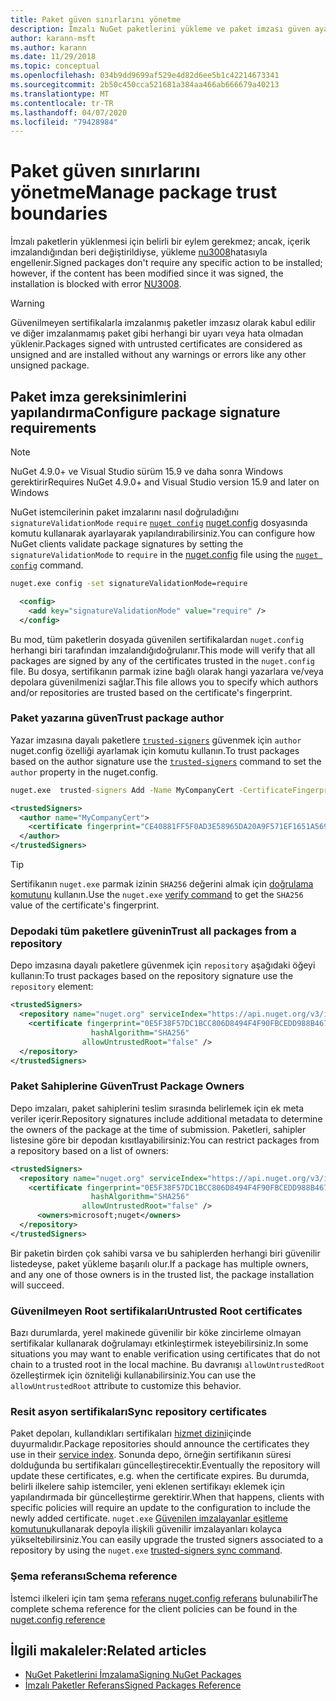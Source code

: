 ```yaml
---
title: Paket güven sınırlarını yönetme
description: İmzalı NuGet paketlerini yükleme ve paket imzası güven ayarlarını yapılandırma işlemini açıklar.
author: karann-msft
ms.author: karann
ms.date: 11/29/2018
ms.topic: conceptual
ms.openlocfilehash: 034b9dd9699af529e4d82d6ee5b1c42214673341
ms.sourcegitcommit: 2b50c450cca521681a384aa466ab666679a40213
ms.translationtype: MT
ms.contentlocale: tr-TR
ms.lasthandoff: 04/07/2020
ms.locfileid: "79428984"
---
```

# <a name="manage-package-trust-boundaries"></a><span data-ttu-id="2f793-103">Paket güven sınırlarını yönetme</span><span class="sxs-lookup"><span data-stu-id="2f793-103">Manage package trust boundaries</span></span>

<span data-ttu-id="2f793-104">İmzalı paketlerin yüklenmesi için belirli bir eylem gerekmez; ancak, içerik imzalandığından beri değiştirildiyse, yükleme [nu3008](../reference/errors-and-warnings/NU3008.md)hatasıyla engellenir.</span><span class="sxs-lookup"><span data-stu-id="2f793-104">Signed packages don't require any specific action to be installed; however, if the content has been modified since it was signed, the installation is blocked with error [NU3008](../reference/errors-and-warnings/NU3008.md).</span></span>

> [!Warning]
> <span data-ttu-id="2f793-105">Güvenilmeyen sertifikalarla imzalanmış paketler imzasız olarak kabul edilir ve diğer imzalanmamış paket gibi herhangi bir uyarı veya hata olmadan yüklenir.</span><span class="sxs-lookup"><span data-stu-id="2f793-105">Packages signed with untrusted certificates are considered as unsigned and are installed without any warnings or errors like any other unsigned package.</span></span>

## <a name="configure-package-signature-requirements"></a><span data-ttu-id="2f793-106">Paket imza gereksinimlerini yapılandırma</span><span class="sxs-lookup"><span data-stu-id="2f793-106">Configure package signature requirements</span></span>

> [!Note]
> <span data-ttu-id="2f793-107">NuGet 4.9.0+ ve Visual Studio sürüm 15.9 ve daha sonra Windows gerektirir</span><span class="sxs-lookup"><span data-stu-id="2f793-107">Requires NuGet 4.9.0+ and Visual Studio version 15.9 and later on Windows</span></span>

<span data-ttu-id="2f793-108">NuGet istemcilerinin paket imzalarını nasıl doğruladığını `signatureValidationMode` `require` [`nuget config`](../reference/cli-reference/cli-ref-config.md) [nuget.config](../reference/nuget-config-file.md) dosyasında komutu kullanarak ayarlayarak yapılandırabilirsiniz.</span><span class="sxs-lookup"><span data-stu-id="2f793-108">You can configure how NuGet clients validate package signatures by setting the `signatureValidationMode` to `require` in the [nuget.config](../reference/nuget-config-file.md) file using the [`nuget config`](../reference/cli-reference/cli-ref-config.md) command.</span></span>

```cmd
nuget.exe config -set signatureValidationMode=require
```

```xml
  <config>
    <add key="signatureValidationMode" value="require" />
  </config>
```

<span data-ttu-id="2f793-109">Bu mod, tüm paketlerin dosyada güvenilen sertifikalardan `nuget.config` herhangi biri tarafından imzalandığıdoğrulanır.</span><span class="sxs-lookup"><span data-stu-id="2f793-109">This mode will verify that all packages are signed by any of the certificates trusted in the `nuget.config` file.</span></span> <span data-ttu-id="2f793-110">Bu dosya, sertifikanın parmak izine bağlı olarak hangi yazarlara ve/veya depolara güvenilmenizi sağlar.</span><span class="sxs-lookup"><span data-stu-id="2f793-110">This file allows you to specify which authors and/or repositories are trusted based on the certificate's fingerprint.</span></span>

### <a name="trust-package-author"></a><span data-ttu-id="2f793-111">Paket yazarına güven</span><span class="sxs-lookup"><span data-stu-id="2f793-111">Trust package author</span></span>

<span data-ttu-id="2f793-112">Yazar imzasına dayalı paketlere [`trusted-signers`](../reference/cli-reference/cli-ref-trusted-signers.md) güvenmek için `author` nuget.config özelliği ayarlamak için komutu kullanın.</span><span class="sxs-lookup"><span data-stu-id="2f793-112">To trust packages based on the author signature use the [`trusted-signers`](../reference/cli-reference/cli-ref-trusted-signers.md) command to set the `author` property in the nuget.config.</span></span>

```cmd
nuget.exe  trusted-signers Add -Name MyCompanyCert -CertificateFingerprint CE40881FF5F0AD3E58965DA20A9F571EF1651A56933748E1BF1C99E537C4E039 -FingerprintAlgorithm SHA256
```

```xml
<trustedSigners>
  <author name="MyCompanyCert">
    <certificate fingerprint="CE40881FF5F0AD3E58965DA20A9F571EF1651A56933748E1BF1C99E537C4E039" hashAlgorithm="SHA256" allowUntrustedRoot="false" />
  </author>
</trustedSigners>
```

>[!TIP]
><span data-ttu-id="2f793-113">Sertifikanın `nuget.exe` parmak izinin `SHA256` değerini almak için [doğrulama komutunu](../reference/cli-reference/cli-ref-verify.md) kullanın.</span><span class="sxs-lookup"><span data-stu-id="2f793-113">Use the `nuget.exe` [verify command](../reference/cli-reference/cli-ref-verify.md) to get the `SHA256` value of the certificate's fingerprint.</span></span>


### <a name="trust-all-packages-from-a-repository"></a><span data-ttu-id="2f793-114">Depodaki tüm paketlere güvenin</span><span class="sxs-lookup"><span data-stu-id="2f793-114">Trust all packages from a repository</span></span>

<span data-ttu-id="2f793-115">Depo imzasına dayalı paketlere güvenmek için `repository` aşağıdaki öğeyi kullanın:</span><span class="sxs-lookup"><span data-stu-id="2f793-115">To trust packages based on the repository signature use the `repository` element:</span></span>

```xml
<trustedSigners>  
  <repository name="nuget.org" serviceIndex="https://api.nuget.org/v3/index.json">
    <certificate fingerprint="0E5F38F57DC1BCC806D8494F4F90FBCEDD988B4676070...." 
                  hashAlgorithm="SHA256" 
                allowUntrustedRoot="false" />
  </repository>
</trustedSigners>
```

### <a name="trust-package-owners"></a><span data-ttu-id="2f793-116">Paket Sahiplerine Güven</span><span class="sxs-lookup"><span data-stu-id="2f793-116">Trust Package Owners</span></span>

<span data-ttu-id="2f793-117">Depo imzaları, paket sahiplerini teslim sırasında belirlemek için ek meta veriler içerir.</span><span class="sxs-lookup"><span data-stu-id="2f793-117">Repository signatures include additional metadata to determine the owners of the package at the time of submission.</span></span> <span data-ttu-id="2f793-118">Paketleri, sahipler listesine göre bir depodan kısıtlayabilirsiniz:</span><span class="sxs-lookup"><span data-stu-id="2f793-118">You can restrict packages from a repository based on a list of owners:</span></span>

```xml
<trustedSigners>  
  <repository name="nuget.org" serviceIndex="https://api.nuget.org/v3/index.json">
    <certificate fingerprint="0E5F38F57DC1BCC806D8494F4F90FBCEDD988B4676070...." 
                  hashAlgorithm="SHA256" 
                allowUntrustedRoot="false" />
      <owners>microsoft;nuget</owners>
  </repository>
</trustedSigners>
```

<span data-ttu-id="2f793-119">Bir paketin birden çok sahibi varsa ve bu sahiplerden herhangi biri güvenilir listedeyse, paket yükleme başarılı olur.</span><span class="sxs-lookup"><span data-stu-id="2f793-119">If a package has multiple owners, and any one of those owners is in the trusted list, the package installation will succeed.</span></span>

### <a name="untrusted-root-certificates"></a><span data-ttu-id="2f793-120">Güvenilmeyen Root sertifikaları</span><span class="sxs-lookup"><span data-stu-id="2f793-120">Untrusted Root certificates</span></span>

<span data-ttu-id="2f793-121">Bazı durumlarda, yerel makinede güvenilir bir köke zincirleme olmayan sertifikalar kullanarak doğrulamayı etkinleştirmek isteyebilirsiniz.</span><span class="sxs-lookup"><span data-stu-id="2f793-121">In some situations you may want to enable verification using certificates that do not chain to a trusted root in the local machine.</span></span> <span data-ttu-id="2f793-122">Bu davranışı `allowUntrustedRoot` özelleştirmek için özniteliği kullanabilirsiniz.</span><span class="sxs-lookup"><span data-stu-id="2f793-122">You can use the `allowUntrustedRoot` attribute to customize this behavior.</span></span>

### <a name="sync-repository-certificates"></a><span data-ttu-id="2f793-123">Resit asyon sertifikaları</span><span class="sxs-lookup"><span data-stu-id="2f793-123">Sync repository certificates</span></span>

<span data-ttu-id="2f793-124">Paket depoları, kullandıkları sertifikaları [hizmet dizini](../api/service-index.md)içinde duyurmalıdır.</span><span class="sxs-lookup"><span data-stu-id="2f793-124">Package repositories should announce the certificates they use in their [service index](../api/service-index.md).</span></span> <span data-ttu-id="2f793-125">Sonunda depo, örneğin sertifikanın süresi dolduğunda bu sertifikaları güncelleştirecektir.</span><span class="sxs-lookup"><span data-stu-id="2f793-125">Eventually the repository will update these certificates, e.g. when the certificate expires.</span></span> <span data-ttu-id="2f793-126">Bu durumda, belirli ilkelere sahip istemciler, yeni eklenen sertifikayı eklemek için yapılandırmada bir güncelleştirme gerektirir.</span><span class="sxs-lookup"><span data-stu-id="2f793-126">When that happens, clients with specific policies will require an update to the configuration to include the newly added certificate.</span></span> <span data-ttu-id="2f793-127">`nuget.exe` [Güvenilen imzalayanlar eşitleme komutunu](../reference/cli-reference/cli-ref-trusted-signers.md#nuget-trusted-signers-sync--name-name)kullanarak depoyla ilişkili güvenilir imzalayanları kolayca yükseltebilirsiniz.</span><span class="sxs-lookup"><span data-stu-id="2f793-127">You can easily upgrade the trusted signers associated to a repository by using the `nuget.exe` [trusted-signers sync command](../reference/cli-reference/cli-ref-trusted-signers.md#nuget-trusted-signers-sync--name-name).</span></span>

### <a name="schema-reference"></a><span data-ttu-id="2f793-128">Şema referansı</span><span class="sxs-lookup"><span data-stu-id="2f793-128">Schema reference</span></span>

<span data-ttu-id="2f793-129">İstemci ilkeleri için tam şema [referans nuget.config referans](../reference/nuget-config-file.md#trustedsigners-section) bulunabilir</span><span class="sxs-lookup"><span data-stu-id="2f793-129">The complete schema reference for the client policies can be found in the [nuget.config reference](../reference/nuget-config-file.md#trustedsigners-section)</span></span>

## <a name="related-articles"></a><span data-ttu-id="2f793-130">İlgili makaleler:</span><span class="sxs-lookup"><span data-stu-id="2f793-130">Related articles</span></span>

- [<span data-ttu-id="2f793-131">NuGet Paketlerini İmzalama</span><span class="sxs-lookup"><span data-stu-id="2f793-131">Signing NuGet Packages</span></span>](../create-packages/Sign-a-Package.md)
- [<span data-ttu-id="2f793-132">İmzalı Paketler Referans</span><span class="sxs-lookup"><span data-stu-id="2f793-132">Signed Packages Reference</span></span>](../reference/Signed-Packages-Reference.md)
